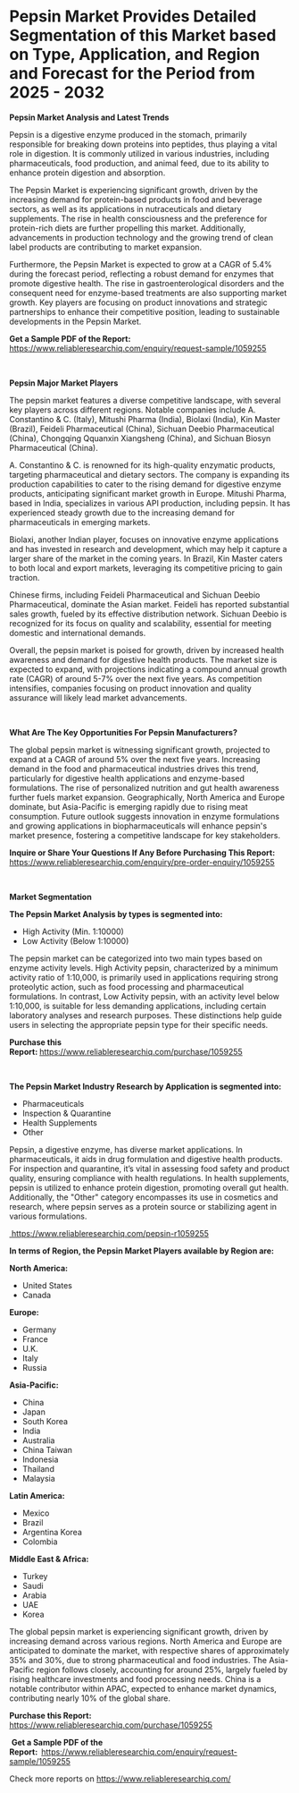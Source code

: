 <p><h1>Pepsin Market Provides Detailed Segmentation of this Market based on Type, Application, and Region and Forecast for the Period from 2025 - 2032</h1></p><p><strong>Pepsin Market Analysis and Latest Trends</strong></p>
<p><p>Pepsin is a digestive enzyme produced in the stomach, primarily responsible for breaking down proteins into peptides, thus playing a vital role in digestion. It is commonly utilized in various industries, including pharmaceuticals, food production, and animal feed, due to its ability to enhance protein digestion and absorption.</p><p>The Pepsin Market is experiencing significant growth, driven by the increasing demand for protein-based products in food and beverage sectors, as well as its applications in nutraceuticals and dietary supplements. The rise in health consciousness and the preference for protein-rich diets are further propelling this market. Additionally, advancements in production technology and the growing trend of clean label products are contributing to market expansion.</p><p>Furthermore, the Pepsin Market is expected to grow at a CAGR of 5.4% during the forecast period, reflecting a robust demand for enzymes that promote digestive health. The rise in gastroenterological disorders and the consequent need for enzyme-based treatments are also supporting market growth. Key players are focusing on product innovations and strategic partnerships to enhance their competitive position, leading to sustainable developments in the Pepsin Market.</p></p>
<p><strong>Get a Sample PDF of the Report:&nbsp;</strong> <a href="https://www.reliableresearchiq.com/enquiry/request-sample/1059255?utm_campaign=2226&utm_medium=2&utm_source=Github&utm_content=ia&utm_term=31012025&utm_id=pepsin">https://www.reliableresearchiq.com/enquiry/request-sample/1059255</a></p>
<p>&nbsp;</p>
<p><strong>Pepsin Major Market Players</strong></p>
<p><p>The pepsin market features a diverse competitive landscape, with several key players across different regions. Notable companies include A. Constantino & C. (Italy), Mitushi Pharma (India), Biolaxi (India), Kin Master (Brazil), Feideli Pharmaceutical (China), Sichuan Deebio Pharmaceutical (China), Chongqing Qquanxin Xiangsheng (China), and Sichuan Biosyn Pharmaceutical (China).</p><p>A. Constantino & C. is renowned for its high-quality enzymatic products, targeting pharmaceutical and dietary sectors. The company is expanding its production capabilities to cater to the rising demand for digestive enzyme products, anticipating significant market growth in Europe. Mitushi Pharma, based in India, specializes in various API production, including pepsin. It has experienced steady growth due to the increasing demand for pharmaceuticals in emerging markets.</p><p>Biolaxi, another Indian player, focuses on innovative enzyme applications and has invested in research and development, which may help it capture a larger share of the market in the coming years. In Brazil, Kin Master caters to both local and export markets, leveraging its competitive pricing to gain traction.</p><p>Chinese firms, including Feideli Pharmaceutical and Sichuan Deebio Pharmaceutical, dominate the Asian market. Feideli has reported substantial sales growth, fueled by its effective distribution network. Sichuan Deebio is recognized for its focus on quality and scalability, essential for meeting domestic and international demands.</p><p>Overall, the pepsin market is poised for growth, driven by increased health awareness and demand for digestive health products. The market size is expected to expand, with projections indicating a compound annual growth rate (CAGR) of around 5-7% over the next five years. As competition intensifies, companies focusing on product innovation and quality assurance will likely lead market advancements.</p></p>
<p>&nbsp;</p>
<p><strong>What Are The Key Opportunities For Pepsin Manufacturers?</strong></p>
<p><p>The global pepsin market is witnessing significant growth, projected to expand at a CAGR of around 5% over the next five years. Increasing demand in the food and pharmaceutical industries drives this trend, particularly for digestive health applications and enzyme-based formulations. The rise of personalized nutrition and gut health awareness further fuels market expansion. Geographically, North America and Europe dominate, but Asia-Pacific is emerging rapidly due to rising meat consumption. Future outlook suggests innovation in enzyme formulations and growing applications in biopharmaceuticals will enhance pepsin's market presence, fostering a competitive landscape for key stakeholders.</p></p>
<p><strong>Inquire or Share Your Questions If Any Before Purchasing This Report:</strong> <a href="https://www.reliableresearchiq.com/enquiry/pre-order-enquiry/1059255?utm_campaign=2226&utm_medium=2&utm_source=Github&utm_content=ia&utm_term=31012025&utm_id=pepsin">https://www.reliableresearchiq.com/enquiry/pre-order-enquiry/1059255</a></p>
<p>&nbsp;</p>
<p><strong>Market Segmentation</strong></p>
<p><strong>The Pepsin Market Analysis by types is segmented into:</strong></p>
<p><ul><li>High Activity (Min. 1:10000)</li><li>Low Activity (Below 1:10000)</li></ul></p>
<p><p>The pepsin market can be categorized into two main types based on enzyme activity levels. High Activity pepsin, characterized by a minimum activity ratio of 1:10,000, is primarily used in applications requiring strong proteolytic action, such as food processing and pharmaceutical formulations. In contrast, Low Activity pepsin, with an activity level below 1:10,000, is suitable for less demanding applications, including certain laboratory analyses and research purposes. These distinctions help guide users in selecting the appropriate pepsin type for their specific needs.</p></p>
<p><strong>Purchase this Report:&nbsp;</strong><a href="https://www.reliableresearchiq.com/purchase/1059255?utm_campaign=2226&utm_medium=2&utm_source=Github&utm_content=ia&utm_term=31012025&utm_id=pepsin">https://www.reliableresearchiq.com/purchase/1059255</a></p>
<p>&nbsp;</p>
<p><strong>The Pepsin Market Industry Research by Application is segmented into:</strong></p>
<p><ul><li>Pharmaceuticals</li><li>Inspection & Quarantine</li><li>Health Supplements</li><li>Other</li></ul></p>
<p><p>Pepsin, a digestive enzyme, has diverse market applications. In pharmaceuticals, it aids in drug formulation and digestive health products. For inspection and quarantine, it’s vital in assessing food safety and product quality, ensuring compliance with health regulations. In health supplements, pepsin is utilized to enhance protein digestion, promoting overall gut health. Additionally, the "Other" category encompasses its use in cosmetics and research, where pepsin serves as a protein source or stabilizing agent in various formulations.</p></p>
<p><a href="https://www.reliableresearchiq.com/pepsin-r1059255?utm_campaign=2226&utm_medium=2&utm_source=Github&utm_content=ia&utm_term=31012025&utm_id=pepsin">&nbsp;https://www.reliableresearchiq.com/pepsin-r1059255</a></p>
<p><strong>In terms of Region, the Pepsin Market Players available by Region are:</strong></p>
<p>
    <p> <strong> North America: </strong>
        <ul>
            <li>United States</li>
            <li>Canada</li>
        </ul>
        </p> 
    <p> <strong> Europe: </strong>
        <ul>
            <li>Germany</li>
            <li>France</li>
            <li>U.K.</li>
            <li>Italy</li>
            <li>Russia</li>
        </ul>
        </p> 
    <p> <strong> Asia-Pacific: </strong>
        <ul>
            <li>China</li>
            <li>Japan</li>
            <li>South Korea</li>
            <li>India</li>
            <li>Australia</li>
            <li>China Taiwan</li>
            <li>Indonesia</li>
            <li>Thailand</li>
            <li>Malaysia</li>
        </ul>
        </p> 
    <p> <strong> Latin America: </strong>
        <ul>
            <li>Mexico</li>
            <li>Brazil</li>
            <li>Argentina Korea</li>
            <li>Colombia</li>
        </ul>
        </p> 
    <p> <strong> Middle East & Africa: </strong>
        <ul>
            <li>Turkey</li>
            <li>Saudi</li>
            <li>Arabia</li>
            <li>UAE</li>
            <li>Korea</li>
        </ul>
    </p>
    </p>
<p><p>The global pepsin market is experiencing significant growth, driven by increasing demand across various regions. North America and Europe are anticipated to dominate the market, with respective shares of approximately 35% and 30%, due to strong pharmaceutical and food industries. The Asia-Pacific region follows closely, accounting for around 25%, largely fueled by rising healthcare investments and food processing needs. China is a notable contributor within APAC, expected to enhance market dynamics, contributing nearly 10% of the global share.</p></p>
<p><strong>Purchase this Report: </strong><a href="https://www.reliableresearchiq.com/purchase/1059255?utm_campaign=2226&utm_medium=2&utm_source=Github&utm_content=ia&utm_term=31012025&utm_id=pepsin">https://www.reliableresearchiq.com/purchase/1059255</a></p>
<p>&nbsp;<strong>Get a Sample PDF of the Report:&nbsp;&nbsp;</strong><a href="https://www.reliableresearchiq.com/enquiry/request-sample/1059255?utm_campaign=2226&utm_medium=2&utm_source=Github&utm_content=ia&utm_term=31012025&utm_id=pepsin">https://www.reliableresearchiq.com/enquiry/request-sample/1059255</a></p>
<p><strong></strong></p>
<p>Check more reports on <a href="https://www.reliableresearchiq.com/?utm_campaign=2226&utm_medium=2&utm_source=Github&utm_content=ia&utm_term=31012025&utm_id=pepsin">https://www.reliableresearchiq.com/</a></p>